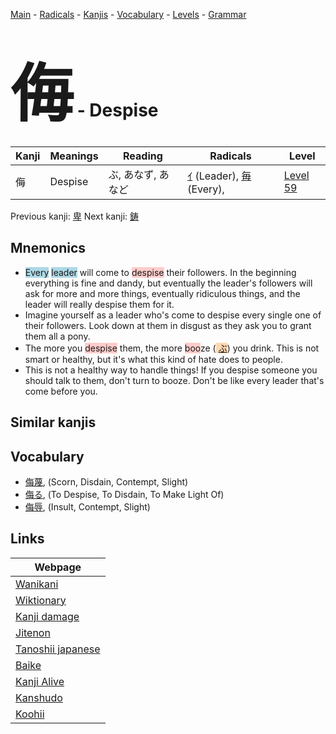 <style> bigfont {font-size: 100px}</style>
[Main](../README.md) -
[Radicals](../radicals.md) -
[Kanjis](../kanjis.md) -
[Vocabulary](../vocabulary.md) -
[Levels](../levels.md) -
[Grammar](../grammar.md)
# <bigfont> 侮</bigfont> - Despise 

| Kanji | Meanings | Reading | Radicals | Level |
| --- | --- | --- | --- | --- |
| 侮 | Despise | ぶ, あなず, あなど | [ｲ](../radicals/ｲ.md) (Leader), [毎](../radicals/毎.md) (Every),  | [Level 59](../levels/wk_level59.md) |

Previous kanji: [卑](卑.md) Next kanji: [鋳](鋳.md) 

## Mnemonics
 * <span style="background-color:#ADD8E6"> Every</span> <span style="background-color:#ADD8E6"> leader</span> will come to <span style="background-color:#ffcccb"> despise</span> their followers. In the beginning everything is fine and dandy, but eventually the leader's followers will ask for more and more things, eventually ridiculous things, and the leader will really despise them for it.
* Imagine yourself as a leader who's come to despise every single one of their followers. Look down at them in disgust as they ask you to grant them all a pony.
* The more you <span style="background-color:#ffcccb"> despise</span> them, the more <span style="background-color:#ffcccb"> boo</span>ze (<span style="background-color:#fed8b1"> [ぶ](https://jisho.org/search/ぶ)</span>) you drink. This is not smart or healthy, but it's what this kind of hate does to people.
* This is not a healthy way to handle things! If you despise someone you should talk to them, don't turn to booze. Don't be like every leader that's come before you.


## Similar kanjis
 


## Vocabulary
 * [侮蔑](../vocabulary/侮.md), (Scorn, Disdain, Contempt, Slight)
* [侮る](../vocabulary/侮.md), (To Despise, To Disdain, To Make Light Of)
* [侮辱](../vocabulary/侮.md), (Insult, Contempt, Slight)



## Links 

| Webpage |
| --- |
| [Wanikani          ](https://www.wanikani.com/kanji/侮) |
| [Wiktionary        ](https://en.wiktionary.org/wiki/侮) |
| [Kanji damage      ](http://www.kanjidamage.com/kanji/search?utf8=✓&q=侮) |
| [Jitenon           ](https://jitenon.com/kanji/侮) |
| [Tanoshii japanese ](https://www.tanoshiijapanese.com/dictionary/kanji.cfm?k=侮) |
| [Baike             ](https://baike.baidu.com/item/侮) |
| [Kanji Alive       ](https://app.kanjialive.com/侮) |
| [Kanshudo          ](https://www.kanshudo.com/searchmn?q=侮) |
| [Koohii            ](https://kanji.koohii.com/study/kanji/侮) |
